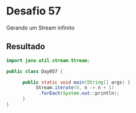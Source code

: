 # Desafio 57

Gerando um Stream infinito

## Resultado

```java
import java.util.stream.Stream;

public class Day057 {

      public static void main(String[] args) {
           Stream.iterate(0, n -> n + 1)
            .forEach(System.out::println); 
      }
}
```